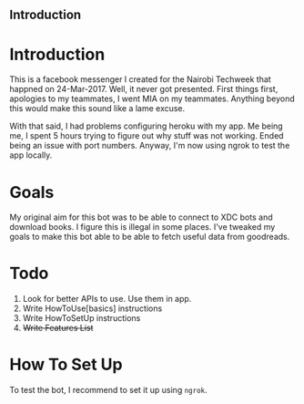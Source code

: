 Introduction
------------



# Introduction
This is a facebook messenger I created for the Nairobi Techweek that happned on 24-Mar-2017. Well, it never got presented. First things first, apologies to my teammates, I went MIA on my teammates. Anything beyond this would make this sound like a lame excuse.

With that said, I had problems configuring heroku with my app. Me being me, I spent 5 hours trying to figure out why stuff was not working. Ended being an issue with port numbers. Anyway, I'm now using ngrok to test the app locally.

# Goals
My original aim for this bot was to be able to connect to XDC bots and download books. I figure this is illegal in some places. I've tweaked my goals to make this bot able to be able to fetch useful data from goodreads.

# Todo
1. Look for better APIs to use. Use them in app.
2. Write HowToUse[basics] instructions
3. Write HowToSetUp instructions
4. ~~Write Features List~~

# How To Set Up
To test the bot, I recommend to set it up using `ngrok`.
